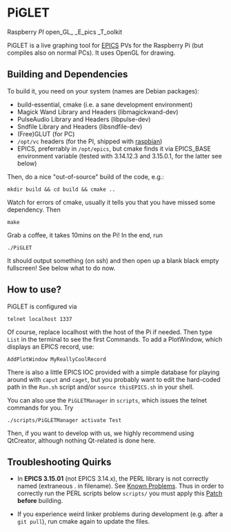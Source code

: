 PiGLET
======

Raspberry _PI_ open_GL_ _E_pics _T_oolkit

PiGLET is a live graphing tool for
[EPICS](http://www.aps.anl.gov/epics/) PVs for the Raspberry Pi (but
compiles also on normal PCs). It uses OpenGL for drawing.


Building and Dependencies
-------------------------

To build it, you need on your system (names are Debian packages):

 * build-essential, cmake (i.e. a sane development environment)
 * Magick Wand Library and Headers (libmagickwand-dev)
 * PulseAudio Library and Headers (libpulse-dev)
 * Sndfile Library and Headers (libsndfile-dev)
 * (Free)GLUT (for PC)
 * `/opt/vc` headers (for the PI, shipped with [raspbian](http://www.raspbian.org/))
 * EPICS, preferrably in `/opt/epics`, but cmake finds it via
   EPICS_BASE environment variable (tested with 3.14.12.3 and
   3.15.0.1, for the latter see below)

Then, do a nice "out-of-source" build of the code, e.g.:

    mkdir build && cd build && cmake ..
  
Watch for errors of cmake, usually it tells you that you have missed
some dependency. Then 

    make

Grab a coffee, it takes 10mins on the Pi! In the end, run

    ./PiGLET
  
It should output something (on ssh) and then open up a blank black
empty fullscreen! See below what to do now.


How to use?
-----------

PiGLET is configured via 

    telnet localhost 1337
  
Of course, replace localhost with the host of the Pi if needed. Then
type `List` in the terminal to see the first Commands. To add a
PlotWindow, which displays an EPICS record, use:

    AddPlotWindow MyReallyCoolRecord

There is also a little EPICS IOC provided with a simple database for
playing around with `caput` and `caget`, but you probably want to edit
the hard-coded path in the `Run.sh` script and/or `source
thisEPICS.sh` in your shell.

You can also use the `PiGLETManager` in `scripts`, which issues the
telnet commands for you. Try

    ./scripts/PiGLETManager activate Test

Then, if you want to develop with us, we highly recommend using
QtCreator, although nothing Qt-related is done here.


Troubleshooting Quirks
----------------------

 * In **EPICS 3.15.01** (not EPICS 3.14.x), the PERL library is not
   correctly named (extraneous . in filename). See
   [Known Problems](http://www.aps.anl.gov/epics/base/R3-15/0-docs/KnownProblems.html).
   Thus in order to correctly run the PERL scripts below `scripts/`
   you must apply this
   [Patch](http://www.aps.anl.gov/epics/base/R3-15/0-docs/CONFIG-Unix.patch)
   **before** building.

 * If you experience weird linker problems during development (e.g.
   after a `git pull`), run cmake again to update the files.
